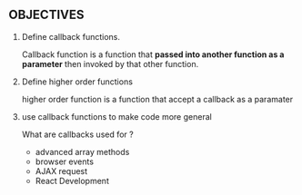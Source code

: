 ## OBJECTIVES

1. Define callback functions.

    Callback function is a function that **passed into another function as
    a parameter** then invoked by that other function.

2. Define higher order functions

    higher order function is a function that accept a callback as a paramater

3. use callback functions to make code more general

    What are callbacks used for ?

    * advanced array methods
    * browser events
    * AJAX request
    * React Development
